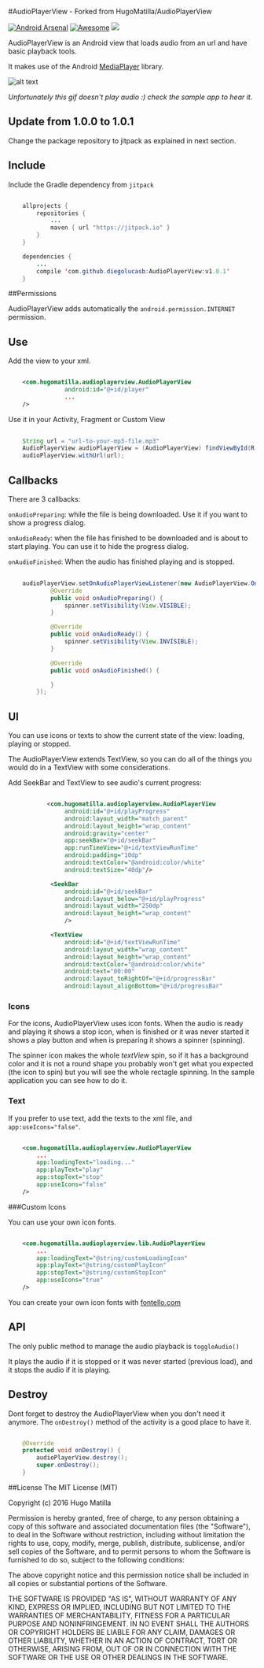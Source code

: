 #AudioPlayerView - Forked from HugoMatilla/AudioPlayerView

[![Android Arsenal](https://img.shields.io/badge/Android%20Arsenal-AudioPlayerView-green.svg?style=true)](https://android-arsenal.com/details/1/3140)
[![Awesome](https://cdn.rawgit.com/sindresorhus/awesome/d7305f38d29fed78fa85652e3a63e154dd8e8829/media/badge.svg)](https://github.com/sindresorhus/awesome)
[![](https://jitpack.io/v/HugoMatilla/AudioPlayerView.svg)](https://jitpack.io/#HugoMatilla/AudioPlayerView)


AudioPlayerView is an Android view that loads audio from an url and have basic playback tools.

It makes use of the Android [MediaPlayer](http://developer.android.com/intl/es/reference/android/media/MediaPlayer.html) library.

![alt text](./art/sample.gif)  

_Unfortunately this gif doesn't play audio :) check the sample app to hear it._

## Update from 1.0.0 to 1.0.1
Change the package repository to jitpack as explained in next section.
## Include

Include the Gradle dependency from `jitpack`

```java

    allprojects {
        repositories {
            ...
            maven { url "https://jitpack.io" }
        }
    }

    dependencies {
        ...
        compile 'com.github.diegolucasb:AudioPlayerView:v1.0.1'
    }
```

##Permissions

AudioPlayerView adds automatically the `android.permission.INTERNET`  permission.

## Use

Add the view to your xml.

```xml

    <com.hugomatilla.audioplayerview.AudioPlayerView
                android:id="@+id/player"
                ...
    />
```

Use it in your Activity, Fragment or Custom View
```java
    
    String url = "url-to-your-mp3-file.mp3"
    AudioPlayerView audioPlayerView = (AudioPlayerView) findViewById(R.id.player);
    audioPlayerView.withUrl(url);
```

## Callbacks
There are 3 callbacks:

`onAudioPreparing`: while the file is being downloaded. Use it if you want to show a progress dialog.

`onAudioReady`: when the file has finished to be downloaded and is about to start playing. You can use it to hide the progress dialog.

`onAudioFinished`: When the audio has finished playing and is stopped.

```java
    
    audioPlayerView.setOnAudioPlayerViewListener(new AudioPlayerView.OnAudioPlayerViewListener() {
            @Override
            public void onAudioPreparing() {
                spinner.setVisibility(View.VISIBLE);
            }

            @Override
            public void onAudioReady() {
                spinner.setVisibility(View.INVISIBLE);
            }

            @Override
            public void onAudioFinished() {

            }
        });
```

## UI
You can use icons or texts to show the current state of the view: loading, playing or stopped.

The AudioPlayerView extends TextView, so you can do all of the things you would do in a TextView with some considerations.

Add SeekBar and TextView to see audio's current progress:
```xml

           <com.hugomatilla.audioplayerview.AudioPlayerView
                android:id="@+id/playProgress"
                android:layout_width="match_parent"
                android:layout_height="wrap_content"
                android:gravity="center"
                app:seekBar="@+id/seekBar"
                app:runTimeView="@+id/textViewRunTime"
                android:padding="10dp"
                android:textColor="@android:color/white"
                android:textSize="40dp"/>

            <SeekBar
                android:id="@+id/seekBar"
                android:layout_below="@+id/playProgress"
                android:layout_width="250dp"
                android:layout_height="wrap_content"
                />

            <TextView
                android:id="@+id/textViewRunTime"
                android:layout_width="wrap_content"
                android:layout_height="wrap_content"
                android:textColor="@android:color/white"
                android:text="00:00"
                android:layout_toRightOf="@+id/progressBar"
                android:layout_alignBottom="@+id/progressBar"
```

### Icons
For the icons, AudioPlayerView uses icon fonts. When the audio is ready and playing it shows a stop icon, when is finished or it was never started it shows a play button and when is preparing it shows a spinner (spinning).

The spinner icon makes the whole _textView_ spin, so if it has a background color and it is not a round shape you probably won't get what you expected (the icon to spin) but you will see the whole rectagle spinning. In the sample application you can see how to do it.

### Text
If you prefer to use text, add the texts to the xml file, and `app:useIcons="false"`.

```xml

    <com.hugomatilla.audioplayerview.AudioPlayerView
        ...
        app:loadingText="loading..."
        app:playText="play"
        app:stopText="stop"
        app:useIcons="false"
    />
``` 

###Custom Icons

You can use your own icon fonts.

```xml

    <com.hugomatilla.audioplayerview.lib.AudioPlayerView
        ...
        app:loadingText="@string/customLoadingIcon"
        app:playText="@string/customPlayIcon"
        app:stopText="@string/customStopIcon"
        app:useIcons="true"
    />
``` 

You can create your own icon fonts with [fontello.com](http://fontello.com/)

## API 

The only public method to manage the audio playback is `toggleAudio()` 

It plays the audio if it is stopped or it was never started (previous load), and it stops the audio if it is playing. 

## Destroy

Dont forget to destroy the AudioPlayerView when you don't need it anymore. The `onDestroy()` method of the activity is a good place to have it.

```java

    @Override
    protected void onDestroy() {
        audioPlayerView.destroy();
        super.onDestroy();
    }
```

##License
The MIT License (MIT)

Copyright (c) 2016 Hugo Matilla

Permission is hereby granted, free of charge, to any person obtaining a copy
of this software and associated documentation files (the "Software"), to deal
in the Software without restriction, including without limitation the rights
to use, copy, modify, merge, publish, distribute, sublicense, and/or sell
copies of the Software, and to permit persons to whom the Software is
furnished to do so, subject to the following conditions:

The above copyright notice and this permission notice shall be included in all
copies or substantial portions of the Software.

THE SOFTWARE IS PROVIDED "AS IS", WITHOUT WARRANTY OF ANY KIND, EXPRESS OR
IMPLIED, INCLUDING BUT NOT LIMITED TO THE WARRANTIES OF MERCHANTABILITY,
FITNESS FOR A PARTICULAR PURPOSE AND NONINFRINGEMENT. IN NO EVENT SHALL THE
AUTHORS OR COPYRIGHT HOLDERS BE LIABLE FOR ANY CLAIM, DAMAGES OR OTHER
LIABILITY, WHETHER IN AN ACTION OF CONTRACT, TORT OR OTHERWISE, ARISING FROM,
OUT OF OR IN CONNECTION WITH THE SOFTWARE OR THE USE OR OTHER DEALINGS IN THE
SOFTWARE.
